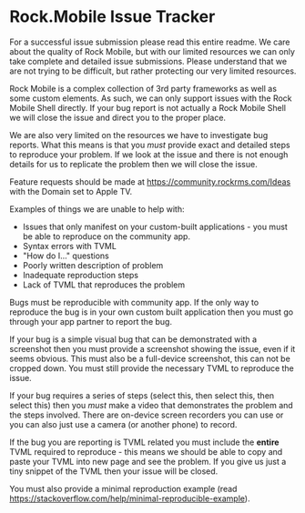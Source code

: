# Rock.Mobile Issue Tracker

For a successful issue submission please read this entire readme. We care about the quality of Rock Mobile, but with our limited resources we can only take complete and detailed issue submissions. Please understand that we are not trying to be difficult, but rather protecting our very limited resources.

Rock Mobile is a complex collection of 3rd party frameworks as well as some custom elements. As such, we can only support issues with the Rock Mobile Shell directly. If your bug report is not actually a Rock Mobile Shell we will close the issue and direct you to the proper place.

We are also very limited on the resources we have to investigate bug reports. What this means is that you _must_ provide exact and detailed steps to reproduce your problem. If we look at the issue and there is not enough details for us to replicate the problem then we will close the issue.

Feature requests should be made at https://community.rockrms.com/Ideas with the Domain set to Apple TV.

Examples of things we are unable to help with:
* Issues that only manifest on your custom-built applications - you must be able to reproduce on the community app.
* Syntax errors with TVML
* "How do I..." questions
* Poorly written description of problem
* Inadequate reproduction steps
* Lack of TVML that reproduces the problem

Bugs must be reproducible with community app. If the only way to reproduce the bug is in your own custom built application then you must go through your app partner to report the bug.

If your bug is a simple visual bug that can be demonstrated with a screenshot then you must provide a screenshot showing the issue, even if it seems obvious. This must also be a full-device screenshot, this can not be cropped down. You must still provide the necessary TVML to reproduce the issue.

If your bug requires a series of steps (select this, then select this, then select this) then you _must_ make a video that demonstrates the problem and the steps involved. There are on-device screen recorders you can use or you can also just use a camera (or another phone) to record.

If the bug you are reporting is TVML related you must include the **entire** TVML required to reproduce - this means we should be able to copy and paste your TVML into new page and see the problem. If you give us just a tiny snippet of the TVML then your issue will be closed.

You must also provide a minimal reproduction example (read https://stackoverflow.com/help/minimal-reproducible-example). 
